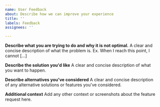 ```yaml
---
name: User Feedback
about: Describe how we can improve your experience
title: ''
labels: Feedback
assignees: ''

---
```


**Describe what you are trying to do and why it is not optimal.**
A clear and concise description of what the problem is. Ex. When I reach this point, I cannot [...]

**Describe the solution you'd like**
A clear and concise description of what you want to happen.

**Describe alternatives you've considered**
A clear and concise description of any alternative solutions or features you've considered.

**Additional context**
Add any other context or screenshots about the feature request here.
